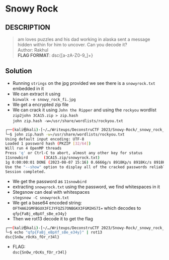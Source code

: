 # Snowy Rock
## DESCRIPTION
> am loves puzzles and his dad working in alaska sent a message hidden within for him to uncover.
Can you decode it?  
Author: Rakhul  
**FLAG FORMAT**:
dsc{[a-zA-Z0-9_]+}

## Solution
* Running `strings` on the jpg provided we see there is a `snowyrock.txt` embedded in it
* We can extract it using   
`binwalk -e snowy_rock_fi.jpg`
* We get a encrypted zip file
* We can crack it using `John the Ripper` and using the `rockyou` wordlist  
`zip2john 3CA15.zip > zip.hash`  
`john zip.hash -w=/usr/share/wordlists/rockyou.txt`
```bash
┌──(kali㉿kali)-[~/…/Writeups/DeconstruCTF 2023/Snowy-Rock/_snowy_rock_fi.jpg.extracted]
└─$ john zip.hash -w=/usr/share/wordlists/rockyou.txt 
Using default input encoding: UTF-8
Loaded 1 password hash (PKZIP [32/64])
Will run 4 OpenMP threads
Press 'q' or Ctrl-C to abort, almost any other key for status
11snowbird       (3CA15.zip/snowyrock.txt)     
1g 0:00:00:01 DONE (2023-08-07 15:16) 0.6666g/s 8918Kp/s 8918Kc/s 8918KC/s 1208417808..11ppt06895s
Use the "--show" option to display all of the cracked passwords reliably
Session completed.
```
* We get the password as `11snowbird`
* extracting `snowyrock.txt` using the password, we find whitespaces in it  
* Stegsnow can deal with whitespaces   
`stegsnow -C snowyrock.txt`
* We get a base64 encoded string:   `OFTHA62GMFBGUX3FIJYFQZS7ONBGKX3FGM2HS7I=` which decodes to `qfp{FaBj_eBpXf_sBe_e34y}`
* Then we rot13 decode it to get the flag
```sh
┌──(kali㉿kali)-[~/…/Writeups/DeconstruCTF 2023/Snowy-Rock/_snowy_rock_fi.jpg.extracted]
└─$ echo "qfp{FaBj_eBpXf_sBe_e34y}" | rot13   
dsc{SnOw_rOcKs_fOr_r34l}
```
* FLAG:  
`dsc{SnOw_rOcKs_fOr_r34l}`
